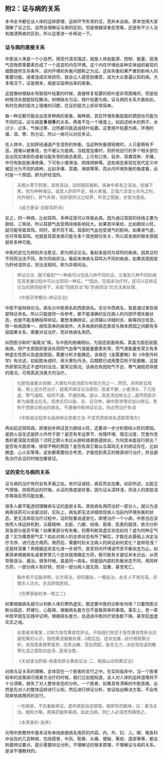 ## 附2：证与病的关系

本书全书都在谈人体的运转原理，运转环节失常的证，而并未谈病。原本觉得大家理解了证之后，自然会理解证与病的区别。但是根据读者反馈看，还是有不少人没有搞清两者的区别，所以这里进一步再说一下。

### 证与病的直接关系

中医说人体是一个小自然，用现代语言描述，就是人体由能源、控制、能量、固液气态物质等要素形成了一个适宜的内在环境。这个内在环境给各种实体组织器官的细胞提供生存条件。该内环境的失衡问题称之为证。这些失衡如果严重到影响人的重要功能，或者造成实体损伤，就会让人感受到痛苦，成为大众普遍认知的病。大多情况下，证是根本，病是证延伸出来的表象。

这就像树根缺水导致枝叶枯萎的时候，直接修复枯萎的枝叶是非常困难的，但是给树根浇水就能轻松解决。树根缺水为证。枝叶枯萎为病。证与病的关系大致如此。有时在病的层次上很难的问题，在证的层次上却非常简单。

每一种证都可能会出现多种病的表象。每种病，其在环境失衡层面的原因也可能为不同的证。证与病是**多对多**的关系，两者不在一个维度上。如前述树木的例子，水过少、过多，气候过寒、过热都可能造成枝叶枯萎。这里枝叶枯萎为病，环境的燥、湿、寒、热为证，所以一病可以对应多证。

在人体中，比如肝经通道产生湿热的失衡。当这种失衡很轻微时，人只是稍有不适，就难以被重视，也不被认为是病。当程度加重时，则肝经巡行的多个相关部位会出现实体损伤或者功能失常的病态表现，上可有口苦、目赤、耳聋耳肿、牙痛，中可有胁肋胀满疼痛，下可有小便淋浊、阴痒阴肿等。这些病态表现在现代定义中被区分为不同的病种，比如牙痛、耳聋、淋病等等，而从内环境失衡的角度看，此时是一个原因，即为肝经湿热。

> 夫相火寄于肝胆，其性易动，动则猖狂奠制，挟身中素有之湿浊，扰攘下焦，则为种种诸证。或其人肝阴不足，相火素强，正值六淫湿火司令之时，内外相引，其气并居，则肝胆所过之经界，所至之筋脉，亦皆为患矣。
>
> 《成方便读-龙胆泻肝汤》

反之，同一种病，比如耳鸣，多种证皆可以导致此病。因为通过耳部的经络主要为胆经、三焦经，所以耳部气血受两经络影响较大。如果其中某经，比如胆经火旺，就可能导致耳鸣。同时，肾开窍于耳。耳部的气血也受肾气的影响，如果肾气虚，也可导致耳鸣。也就是耳部发病可能与多个其他部位有关，所以其发病的根本原因就有多种可能。

中医的定位为辨别并治愈证，即为辨证论治。看起来是同为耳鸣的疾病，因其证的不同而治法不同，称为同病异治。看起来淋病与耳鸣为不同的疾病，如果其原因皆为肝经湿热证，则治法相同，称为异病同治。

> 辨证论治...既可看到**一种病可以包括几种不同的证，又看到几种不同的病在其发展过程中可以出现同一种证。**因此，在临床治疗时，还可以在辨证论治的原则指导下，采取“同病异治”和“异病同治”的方法来处理。
>
> 《中医药学概论-辨证论治》

中医不是辩病论治。病名分中医病名和西医病名。无论中西病名，皆是通过某些局部特征命名，所以只能提供一些参考，都不能准确的反应病人的内部环境失衡状态，也就不能准确指导辩证。要想准确辨证，必须辅以详细的舌、脉等四诊信息。除一些病因单一、病性简单的疾病外，大多疾病的病态表现与根本原因之间都有多层因果关系，需要对证治疗，而非依病名用药。

如西医诊断的“阑尾炎”病，与中医的肠痈相似，为固态层面疾病。其虽为固态层面疾病，但产生原因却是该处阴阳气血等气液能量要素失常。而气液能量失常又有多种虚实性质以及底层原因，需要分析才能确定。该病在《金匮要略》和《中医外科学》有论述，初起脓未成时，用大黄牡丹汤，后期脓已成用薏苡附子败酱散。这是热瘀邪实而正不虚时的治法，属常见情况。该病也有因阳气不足、寒气凝结而导致的情况，可用真武汤类方剂治疗。

> 化脓性阑尾炎初期...大黄牡丹皮汤即为有效方剂之一...然而，非热瘀互结者，用上述方药治疗，就离开辨证论治原则...弦紧不数...小便清长...下亢阳虚，寒气凝结，结则不通，不通则痛。遂以...真武汤加味治之...虽然西医诊断为阑尾炎在先，但席氏仍以脉、舌、证合参，据中医学理论加以辨证。若拘于西医诊断出的病名，不遵循中医辨证论治，则必然治疗失误
>
> 《中医临证程序与临床辨证思维方法-不宜凭西医病名选取常用方》

再如前述耳鸣病，即便初步辨证其为胆经火旺，还要进一步分析胆经火旺的原因。是胆火自生还是肝火外传于胆？是否有年运季节、地理环境、情志过度、饮食作息类的更深层次原因？过旺之胆火本应从胆经或者肠道排出，为何其未能自行排出？是否有大肠淤堵，排邪不畅的原因？是否有其它看似与耳鸣无关的病证存在，比如脾虚、心火实等等。这些都需要综合考虑，才能找到真正的根源进行治疗，并且避免治疗此证的时候加重彼证。

### 证的变化与病的关系

证与病的治疗有时会有矛盾之处。有时证减轻，病反而会加重。如前所述，五脏正气增强，排邪而出的时候，从证的角度是好事，因为证从深转浅，但该人的皮肤湿疹等病反而可能加重。

很多人都不能透彻理解病与证的底层关系。其依病名用药治好一部分人，就以为该病用该药可以全部治好。实际上，病名即无法详细体现病人当前内环境失衡的状态，更无法体现治疗过程中，证的轻重进退变化。即便治疗一个小病，中医也应该依照人体运转机制，沿着精神、五脏、六腑、经络、筋骨、肌表的路径，依次分析其各部分是否平衡？如果某部分有失衡，则需判断其虚实状态如何？虚为何种正气虚？实为哪类邪气实？如此对病人的总体状态有所了解后，才能在此基础上决定治疗次序，进行选方用药。用药后，需要时刻关注病人的病证如何变化？是转轻浅？还是转深重？再根据这些变化进一步调节，直至将内环境调节至平衡状态为止。如果简单根据病名或者寥寥几个症状就用确定方药，极可能有关键证并未诊出，从而导致误治、漏治。很多时候，虽是同一病名，但是因内部的失衡状态不同，用同样方药，一部分病人有好转，但另一部分病人就无效、加重、甚至死亡。

> 胸中若不证脉讲明，论方得法，但同庸俗，一概妄治，此杀人不用刃耳。非惟杀人功大，亦且阴骘匪轻。
>
> 《伤寒家秘的本--卷之二》

如果根据病名就可以判断人体的寒热虚实，那还要中医的诊断有何用？只要西医诊断出癌症、肝硬化、心脏病，根据病名套方岂不是极简单的事情。事实上，老一辈中医早就在实践中证明，根据病名套方，会造成中医的疗效急剧下降，甚至犯虚虚实实之戒。

> 如患者宋某某...诊断为急性黄疸性肝炎。开始我们拘泥于急性黄疸性肝炎应属阳黄的认识，按阳黄湿偏重处理...3周后加，症状加重...经仔细观察分析，发现患者畏寒喜热...舌质淡嫩，苔白而腻，脉息无力...决定改投温阳散寒化湿之茵陈四逆汤...逐渐治愈。
>
> 《关幼波治肝病-病毒性肝炎黄疸证治-二、喻森山论阴黄证治》

对病与证关系的理解，会体现在一个医者的言行之中。在实际临床中，当一个医者轻率的说某病可用某方治疗的时候，我们立刻就知道，该人对人体的运转道理并不十分清晰，缺失了对人整体状态的分析。一个医者，如果具有清晰的中医思维，必然是先对人的整体运转进行认知，然后进行辨证分析，依证给出解决方案，不会有简单依病用药的言行。

> 一到病家，不先看脉审证，遂听病家自述病情，随即写药数味，曰：某汤主治。粗知大略，用某药能除某病，如此治病，则仁人必深虑而痛恨之。
>
> 《本草害利-自序》

光明中医教材中基本没有单纯依据病名用药的内容。内、外、妇、儿、眼、喉各科中谈及的几百种病，包括感冒、中风、眩晕、头痛、便秘、黄疸、遗尿等等，都会附着辨证要点，提示需要辩证分析。不理解证的根本原理，不理解证与病的关系，是读不懂教材的。